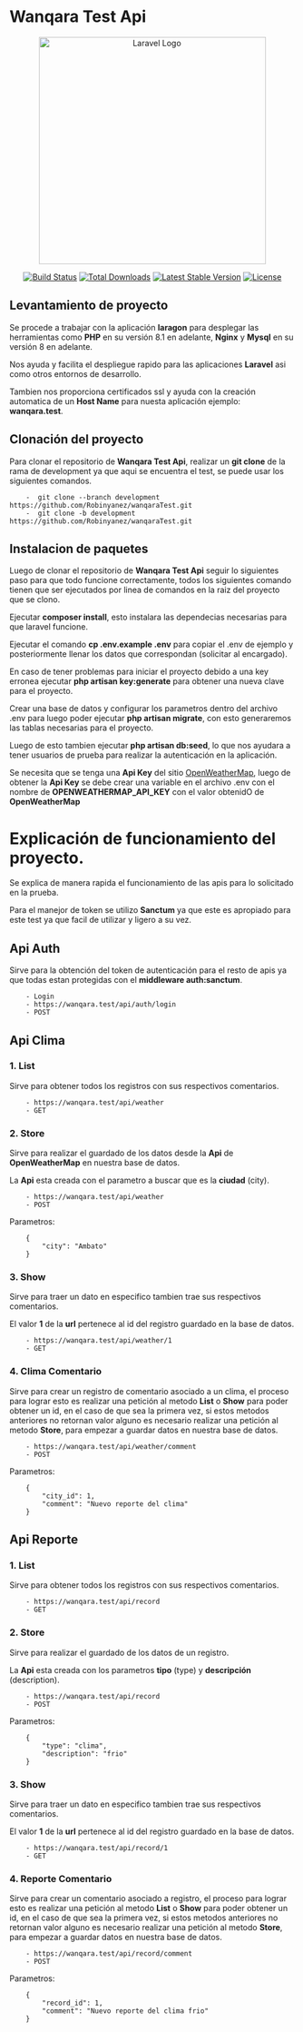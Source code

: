 # Wanqara Test Api
<p align="center"><a href="https://laravel.com" target="_blank"><img src="https://raw.githubusercontent.com/laravel/art/master/logo-lockup/5%20SVG/2%20CMYK/1%20Full%20Color/laravel-logolockup-cmyk-red.svg" width="400" alt="Laravel Logo"></a></p>

<p align="center">
<a href="https://travis-ci.org/laravel/framework"><img src="https://travis-ci.org/laravel/framework.svg" alt="Build Status"></a>
<a href="https://packagist.org/packages/laravel/framework"><img src="https://img.shields.io/packagist/dt/laravel/framework" alt="Total Downloads"></a>
<a href="https://packagist.org/packages/laravel/framework"><img src="https://img.shields.io/packagist/v/laravel/framework" alt="Latest Stable Version"></a>
<a href="https://packagist.org/packages/laravel/framework"><img src="https://img.shields.io/packagist/l/laravel/framework" alt="License"></a>
</p>

## Levantamiento de proyecto

Se procede a trabajar con la aplicación **laragon** para desplegar las herramientas como **PHP** en su versión 8.1 en adelante, **Nginx** y **Mysql** en su versión 8 en adelante.

Nos ayuda y facilita el despliegue rapido para las aplicaciones **Laravel** asi como otros entornos de desarrollo.

Tambien nos proporciona certificados ssl y ayuda con la creación automatica de un **Host Name** para nuesta aplicación ejemplo: **wanqara.test**.


## Clonación del proyecto

Para clonar el repositorio de **Wanqara Test Api**, realizar un **git clone** de la rama de development ya que aqui se encuentra el test, se puede usar los siguientes comandos.

        -  git clone --branch development https://github.com/Robinyanez/wanqaraTest.git
        -  git clone -b development https://github.com/Robinyanez/wanqaraTest.git

## Instalacion de paquetes

Luego de clonar el repositorio de **Wanqara Test Api** seguir lo siguientes paso para que todo funcione correctamente, todos los siguientes comando tienen que ser ejecutados por linea de comandos en la raiz del proyecto que se clono.

Ejecutar **composer install**, esto instalara las dependecias necesarias para que laravel funcione.

Ejecutar el comando **cp .env.example .env** para copiar el .env de ejemplo y posteriormente llenar los datos que correspondan (solicitar al encargado).

En caso de tener problemas para iniciar el proyecto debido a una key erronea ejecutar **php artisan key:generate** para obtener una nueva clave para el proyecto.

Crear una base de datos y configurar los parametros dentro del archivo .env para luego poder ejecutar **php artisan migrate**, con esto generaremos las tablas necesarias para el proyecto.

Luego de esto tambien ejecutar **php artisan db:seed**, lo que nos ayudara a tener usuarios de prueba para realizar la autenticación en la aplicación.

Se necesita que se tenga una **Api Key** del sitio [OpenWeatherMap](https://openweathermap.org/api), luego de obtener la **Api Key** se debe crear una variable en el archivo .env con el nombre de **OPENWEATHERMAP_API_KEY** con el valor obtenidO de **OpenWeatherMap**

# Explicación de funcionamiento del proyecto.

Se explica de manera rapida el funcionamiento de las apis para lo solicitado en la prueba.

Para el manejor de token se utilizo **Sanctum** ya que este es apropiado para este test ya que facil de utilizar y ligero a su vez.

## Api Auth

Sirve para la obtención del token de autenticación para el resto de apis ya que todas estan protegidas con el **middleware auth:sanctum**.

        - Login
        - https://wanqara.test/api/auth/login
        - POST

## Api Clima

### 1. List

Sirve para obtener todos los registros con sus respectivos comentarios.

        - https://wanqara.test/api/weather
        - GET

### 2. Store

Sirve para realizar el guardado de los datos desde la **Api** de **OpenWeatherMap** en nuestra base de datos.

La **Api** esta creada con el parametro a buscar que es la **ciudad** (city).

        - https://wanqara.test/api/weather
        - POST

Parametros:

        {
            "city": "Ambato"
        }

### 3. Show

Sirve para traer un dato en especifico tambien trae sus respectivos comentarios.

El valor **1** de la **url** pertenece al id del registro guardado en la base de datos.

        - https://wanqara.test/api/weather/1
        - GET

### 4. Clima Comentario

Sirve para crear un registro de comentario asociado a un clima, el proceso para lograr esto es realizar una petición al metodo **List** o **Show** para poder obtener un id, en el caso de que sea la primera vez, si estos metodos anteriores no retornan valor alguno es necesario realizar una petición al metodo **Store**, para empezar a guardar datos en nuestra base de datos.

        - https://wanqara.test/api/weather/comment
        - POST

Parametros:

        {
            "city_id": 1,
            "comment": "Nuevo reporte del clima"
        }

## Api Reporte

### 1. List

Sirve para obtener todos los registros con sus respectivos comentarios.

        - https://wanqara.test/api/record
        - GET

### 2. Store

Sirve para realizar el guardado de los datos de un registro.

La **Api** esta creada con los parametros **tipo** (type) y **descripción** (description).

        - https://wanqara.test/api/record
        - POST

Parametros:

        {
            "type": "clima",
            "description": "frio"
        }

### 3. Show

Sirve para traer un dato en especifico tambien trae sus respectivos comentarios.

El valor **1** de la **url** pertenece al id del registro guardado en la base de datos.

        - https://wanqara.test/api/record/1
        - GET

### 4. Reporte Comentario

Sirve para crear un comentario asociado a registro, el proceso para lograr esto es realizar una petición al metodo **List** o **Show** para poder obtener un id, en el caso de que sea la primera vez, si estos metodos anteriores no retornan valor alguno es necesario realizar una petición al metodo **Store**, para empezar a guardar datos en nuestra base de datos.

        - https://wanqara.test/api/record/comment
        - POST

Parametros:

        {
            "record_id": 1,
            "comment": "Nuevo reporte del clima frio"
        }
